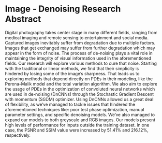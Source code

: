 # Image - Denoising Research Abstract

Digital photography takes center stage in many different fields, ranging from medical imaging and remote sensing to entertainment and social media. Captured images inevitably suffer from degradation due to multiple factors. Images that get exchanged may suffer from further degradation 
which may appear in the form of noise. The process of de-noising plays a vital role in maintaining the integrity of visual information used in the aforementioned fields. Our research will explore various methods to cure that noise. Starting with the traditional or linear methods, we find that their simplicity is hindered by losing some of the image’s sharpness. That leads us to exploring methods that depend directly on PDEs in their modeling, like the Perona-Malik model and the total variation algorithm. We also aim to explore the usage of PDEs in the optimization of convoluted neural networks which are used in de-noising (DnCNNs) through the Stochastic Gradient Descent with momentum (SGDM) optimizer. Using DnCNNs allowed us a great deal of flexibility, as we’ve managed to tackle issues that hindered the aforementioned techniques like: poor test phase 
optimization, manual parameter settings, and specific denoising models. We’ve also managed to expand our models to both greyscale and RGB images. Our models present high levels of performance for inputs outside the training dataset. In one case, the PSNR and SSIM value were increased by 51.41% and 216.12%, respectively.
